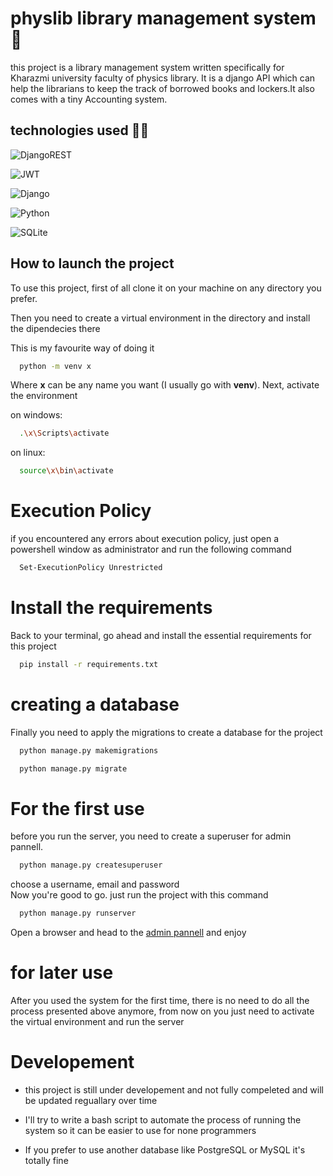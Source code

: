 
# physlib library management system 📝    
this project is a library management system written specifically for Kharazmi university faculty of physics library. It is a django API which can help the librarians to keep the track of borrowed books and lockers.It also comes with a tiny Accounting system.

## technologies used 🦾🤖

![DjangoREST](https://img.shields.io/badge/DJANGO-REST-ff1709?style=for-the-badge&logo=django&logoColor=white&color=ff1709&labelColor=gray)

![JWT](https://img.shields.io/badge/JWT-black?style=for-the-badge&logo=JSON%20web%20tokens)

![Django](https://img.shields.io/badge/django-%23092E20.svg?style=for-the-badge&logo=django&logoColor=white)

![Python](https://img.shields.io/badge/python-3670A0?style=for-the-badge&logo=python&logoColor=ffdd54)

![SQLite](https://img.shields.io/badge/sqlite-%2307405e.svg?style=for-the-badge&logo=sqlite&logoColor=white)

## How to launch the project  
To use this project, first of all clone it on your machine on any directory you prefer.

Then you need to create a virtual environment in the directory and install the dipendecies there

This is my favourite way of doing it


```bash
  python -m venv x
```  

Where **x** can be any name you want (I usually go with **venv**). Next, activate the environment

on windows:
```bash
  .\x\Scripts\activate
``` 
on linux:
```bash
  source\x\bin\activate
```

# Execution Policy

if you encountered any errors about execution policy, just open a powershell window as administrator and run the following command

```bash
  Set-ExecutionPolicy Unrestricted
```
# Install the requirements
Back to your terminal, go ahead and install the essential requirements for this project


```bash
  pip install -r requirements.txt
```  

# creating a database 

Finally you need to apply the migrations to create a database for the project
```bash
  python manage.py makemigrations
```  
```bash
  python manage.py migrate
```  

# For the first use

before you run the server, you need to create a superuser for admin pannell.

```bash
  python manage.py createsuperuser
```
choose a username, email and password<br />
Now you're good to go. just run the project with this command

```bash
  python manage.py runserver
```

Open a browser and head to the [admin pannell](http://127.0.0.1:8000/admin/) and enjoy

# for later use

After you used the system for the first time, there is no need to do all the process presented above anymore, from now on you just need to activate the virtual environment and run the server 
# Developement
* this project is still under developement and not fully compeleted and will be updated reguallary over time

* I'll try to write a bash script to automate the process of running the system so it can be easier to use for none programmers

* If you prefer to use another database like PostgreSQL or MySQL it's totally fine
